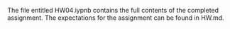 The file entitled HW04.iypnb contains the full contents of the completed assignment. The expectations for the assignment can be found in HW.md. 
